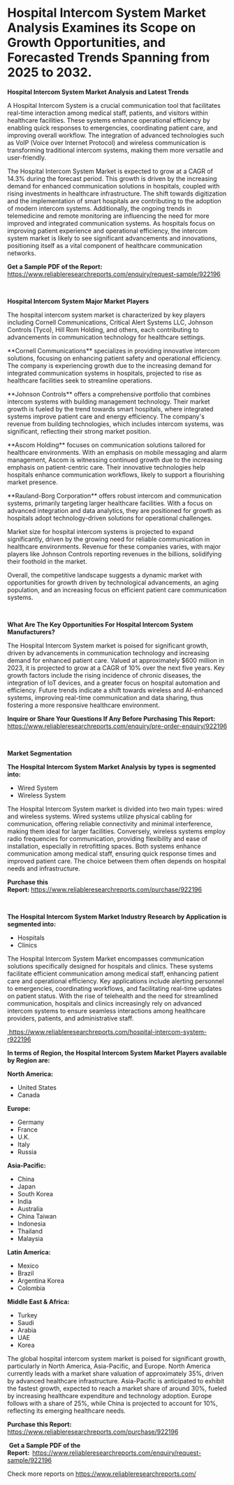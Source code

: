 <p><h1>Hospital Intercom System Market Analysis Examines its Scope on Growth Opportunities, and Forecasted Trends Spanning from 2025 to 2032.</h1></p><p><strong>Hospital Intercom System Market Analysis and Latest Trends</strong></p>
<p><p>A Hospital Intercom System is a crucial communication tool that facilitates real-time interaction among medical staff, patients, and visitors within healthcare facilities. These systems enhance operational efficiency by enabling quick responses to emergencies, coordinating patient care, and improving overall workflow. The integration of advanced technologies such as VoIP (Voice over Internet Protocol) and wireless communication is transforming traditional intercom systems, making them more versatile and user-friendly.</p><p>The Hospital Intercom System Market is expected to grow at a CAGR of 14.3% during the forecast period. This growth is driven by the increasing demand for enhanced communication solutions in hospitals, coupled with rising investments in healthcare infrastructure. The shift towards digitization and the implementation of smart hospitals are contributing to the adoption of modern intercom systems. Additionally, the ongoing trends in telemedicine and remote monitoring are influencing the need for more improved and integrated communication systems. As hospitals focus on improving patient experience and operational efficiency, the intercom system market is likely to see significant advancements and innovations, positioning itself as a vital component of healthcare communication networks.</p></p>
<p><strong>Get a Sample PDF of the Report:&nbsp;</strong> <a href="https://www.reliableresearchreports.com/enquiry/request-sample/922196?utm_campaign=3061&utm_medium=2&utm_source=Github&utm_content=ia&utm_term=07032025&utm_id=hospital-intercom-system">https://www.reliableresearchreports.com/enquiry/request-sample/922196</a></p>
<p>&nbsp;</p>
<p><strong>Hospital Intercom System Major Market Players</strong></p>
<p><p>The hospital intercom system market is characterized by key players including Cornell Communications, Critical Alert Systems LLC, Johnson Controls (Tyco), Hill Rom Holding, and others, each contributing to advancements in communication technology for healthcare settings. </p><p>**Cornell Communications** specializes in providing innovative intercom solutions, focusing on enhancing patient safety and operational efficiency. The company is experiencing growth due to the increasing demand for integrated communication systems in hospitals, projected to rise as healthcare facilities seek to streamline operations.</p><p>**Johnson Controls** offers a comprehensive portfolio that combines intercom systems with building management technology. Their market growth is fueled by the trend towards smart hospitals, where integrated systems improve patient care and energy efficiency. The company's revenue from building technologies, which includes intercom systems, was significant, reflecting their strong market position.</p><p>**Ascom Holding** focuses on communication solutions tailored for healthcare environments. With an emphasis on mobile messaging and alarm management, Ascom is witnessing continued growth due to the increasing emphasis on patient-centric care. Their innovative technologies help hospitals enhance communication workflows, likely to support a flourishing market presence.</p><p>**Rauland-Borg Corporation** offers robust intercom and communication systems, primarily targeting larger healthcare facilities. With a focus on advanced integration and data analytics, they are positioned for growth as hospitals adopt technology-driven solutions for operational challenges.</p><p>Market size for hospital intercom systems is projected to expand significantly, driven by the growing need for reliable communication in healthcare environments. Revenue for these companies varies, with major players like Johnson Controls reporting revenues in the billions, solidifying their foothold in the market.</p><p>Overall, the competitive landscape suggests a dynamic market with opportunities for growth driven by technological advancements, an aging population, and an increasing focus on efficient patient care communication systems.</p></p>
<p>&nbsp;</p>
<p><strong>What Are The Key Opportunities For Hospital Intercom System Manufacturers?</strong></p>
<p><p>The Hospital Intercom System market is poised for significant growth, driven by advancements in communication technology and increasing demand for enhanced patient care. Valued at approximately $600 million in 2023, it is projected to grow at a CAGR of 10% over the next five years. Key growth factors include the rising incidence of chronic diseases, the integration of IoT devices, and a greater focus on hospital automation and efficiency. Future trends indicate a shift towards wireless and AI-enhanced systems, improving real-time communication and data sharing, thus fostering a more responsive healthcare environment.</p></p>
<p><strong>Inquire or Share Your Questions If Any Before Purchasing This Report:</strong> <a href="https://www.reliableresearchreports.com/enquiry/pre-order-enquiry/922196?utm_campaign=3061&utm_medium=2&utm_source=Github&utm_content=ia&utm_term=07032025&utm_id=hospital-intercom-system">https://www.reliableresearchreports.com/enquiry/pre-order-enquiry/922196</a></p>
<p>&nbsp;</p>
<p><strong>Market Segmentation</strong></p>
<p><strong>The Hospital Intercom System Market Analysis by types is segmented into:</strong></p>
<p><ul><li>Wired System</li><li>Wireless System</li></ul></p>
<p><p>The Hospital Intercom System market is divided into two main types: wired and wireless systems. Wired systems utilize physical cabling for communication, offering reliable connectivity and minimal interference, making them ideal for larger facilities. Conversely, wireless systems employ radio frequencies for communication, providing flexibility and ease of installation, especially in retrofitting spaces. Both systems enhance communication among medical staff, ensuring quick response times and improved patient care. The choice between them often depends on hospital needs and infrastructure.</p></p>
<p><strong>Purchase this Report:&nbsp;</strong><a href="https://www.reliableresearchreports.com/purchase/922196?utm_campaign=3061&utm_medium=2&utm_source=Github&utm_content=ia&utm_term=07032025&utm_id=hospital-intercom-system">https://www.reliableresearchreports.com/purchase/922196</a></p>
<p>&nbsp;</p>
<p><strong>The Hospital Intercom System Market Industry Research by Application is segmented into:</strong></p>
<p><ul><li>Hospitals</li><li>Clinics</li></ul></p>
<p><p>The Hospital Intercom System Market encompasses communication solutions specifically designed for hospitals and clinics. These systems facilitate efficient communication among medical staff, enhancing patient care and operational efficiency. Key applications include alerting personnel to emergencies, coordinating workflows, and facilitating real-time updates on patient status. With the rise of telehealth and the need for streamlined communication, hospitals and clinics increasingly rely on advanced intercom systems to ensure seamless interactions among healthcare providers, patients, and administrative staff.</p></p>
<p><a href="https://www.reliableresearchreports.com/hospital-intercom-system-r922196?utm_campaign=3061&utm_medium=2&utm_source=Github&utm_content=ia&utm_term=07032025&utm_id=hospital-intercom-system">&nbsp;https://www.reliableresearchreports.com/hospital-intercom-system-r922196</a></p>
<p><strong>In terms of Region, the Hospital Intercom System Market Players available by Region are:</strong></p>
<p>
    <p> <strong> North America: </strong>
        <ul>
            <li>United States</li>
            <li>Canada</li>
        </ul>
        </p> 
    <p> <strong> Europe: </strong>
        <ul>
            <li>Germany</li>
            <li>France</li>
            <li>U.K.</li>
            <li>Italy</li>
            <li>Russia</li>
        </ul>
        </p> 
    <p> <strong> Asia-Pacific: </strong>
        <ul>
            <li>China</li>
            <li>Japan</li>
            <li>South Korea</li>
            <li>India</li>
            <li>Australia</li>
            <li>China Taiwan</li>
            <li>Indonesia</li>
            <li>Thailand</li>
            <li>Malaysia</li>
        </ul>
        </p> 
    <p> <strong> Latin America: </strong>
        <ul>
            <li>Mexico</li>
            <li>Brazil</li>
            <li>Argentina Korea</li>
            <li>Colombia</li>
        </ul>
        </p> 
    <p> <strong> Middle East & Africa: </strong>
        <ul>
            <li>Turkey</li>
            <li>Saudi</li>
            <li>Arabia</li>
            <li>UAE</li>
            <li>Korea</li>
        </ul>
    </p>
    </p>
<p><p>The global hospital intercom system market is poised for significant growth, particularly in North America, Asia-Pacific, and Europe. North America currently leads with a market share valuation of approximately 35%, driven by advanced healthcare infrastructure. Asia-Pacific is anticipated to exhibit the fastest growth, expected to reach a market share of around 30%, fueled by increasing healthcare expenditure and technology adoption. Europe follows with a share of 25%, while China is projected to account for 10%, reflecting its emerging healthcare needs.</p></p>
<p><strong>Purchase this Report: </strong><a href="https://www.reliableresearchreports.com/purchase/922196?utm_campaign=3061&utm_medium=2&utm_source=Github&utm_content=ia&utm_term=07032025&utm_id=hospital-intercom-system">https://www.reliableresearchreports.com/purchase/922196</a></p>
<p>&nbsp;<strong>Get a Sample PDF of the Report:&nbsp;&nbsp;</strong><a href="https://www.reliableresearchreports.com/enquiry/request-sample/922196?utm_campaign=3061&utm_medium=2&utm_source=Github&utm_content=ia&utm_term=07032025&utm_id=hospital-intercom-system">https://www.reliableresearchreports.com/enquiry/request-sample/922196</a></p>
<p><strong></strong></p>
<p>Check more reports on <a href="https://www.reliableresearchreports.com/?utm_campaign=3061&utm_medium=2&utm_source=Github&utm_content=ia&utm_term=07032025&utm_id=hospital-intercom-system">https://www.reliableresearchreports.com/</a></p>